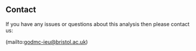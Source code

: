 ## Contact

If you have any issues or questions about this analysis then please contact us:

(mailto:godmc-ieu@bristol.ac.uk)

